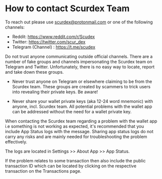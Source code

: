 # How to contact Scurdex Team

To reach out please use scurdex@protonmail.com or one of the following channels:

- Reddit: https://www.reddit.com/r/Scudex
- Twitter: https://twitter.com/scur_dex
- Telegram (Channel) : https://t.me/scudex

Do not trust anyone communicating outside official channels. There are a number of fake groups and channels impersonating the Scurdex team on Telegram and Twitter. Unfortunately, there is no easy way to locate, report and take down these groups.

- Never trust anyone on Telegram or elsewhere claiming to be from the Scurdex team. These groups are created by scammers to trick users into revealing their private keys. Be aware!

- Never share your wallet private keys (aka 12-24 word mnemonic) with anyone, incl. Scurdex team. All potential problems with the wallet app can be addressed without the need for a wallet private key.

When contacting the Scurdex team regarding a problem with the wallet app i.e something is not working as expected, it's recommended that you include App Status logs with the message. Sharing app status logs do not carry any risks and are mainly needed for troubleshooting the problem effectively.

The logs are located in Settings >> About App >> App Status.

If the problem relates to some transaction then also include the public transaction ID which can be located by clicking on the respective transaction on the Transactions page.
